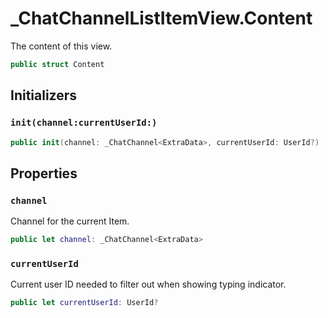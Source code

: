 # \_ChatChannelListItemView.Content

The content of this view.

``` swift
public struct Content 
```

## Initializers

### `init(channel:currentUserId:)`

``` swift
public init(channel: _ChatChannel<ExtraData>, currentUserId: UserId?) 
```

## Properties

### `channel`

Channel for the current Item.

``` swift
public let channel: _ChatChannel<ExtraData>
```

### `currentUserId`

Current user ID needed to filter out when showing typing indicator.

``` swift
public let currentUserId: UserId?
```
